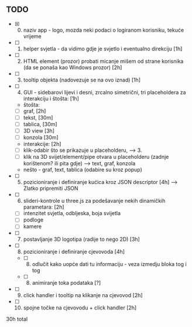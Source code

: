 TODO
---
- [x] 0. naziv app - logo, mozda neki podaci o logiranom korisniku, tekuće vrijeme
- [ ] 1. helper svjetla - da vidimo gdje je svjetlo i eventualno direkciju [1h]
- [ ] 2. HTML element (prozor) probati micanje mišem od strane korisnika (da se ponaša kao Windows prozor) [2h]
- [ ] 3. tooltip objekta (nadovezuje se na ovo iznad) [1h]
- [ ] 4. GUI - sidebarovi lijevi i desni, zrcalno simetrični, tri placeholdera za interakciju i štošta: [1h]
    - štošta:
    - [ ] graf, [2h]
    - [ ] tekst, [30m]
    - [ ] tablica, [30m]
    - [ ] 3D view [3h]
    - [ ] konzola [30m]
    - interakcije: [2h]
    - [ ] klik-odabir što se prikazuje u placeholderu, --> 3.
    - [ ] klik na 3D svijet/element/pipe otvara u placeholderu (zadnje korištenom? ili pita gdje) --> text, graf, konzola
    - nešto - graf, text, tablica (odabire su kroz popup)
- [ ] 5. pozicioniranje i definiranje kućica kroz JSON descriptor [4h] --> Zlatko pripremiti JSON
- [ ] 6. slideri-kontrole u three.js za podešavanje nekih dinamičkih parametara: [2h]
    - [ ] intenzitet svjetla, odbljeska, boja svijetla
    - [ ] podloge
    - [ ] kamere
- [ ] 7. postavljanje 3D logotipa (radije to nego 2D) [3h]
- [ ] 8. pozicioniranje i definiranje cjevovoda [4h]
    - [ ] 8. odlučit kako uopće dati tu informaciju - veza izmedju bloka tog i tog
    - [ ] 8. animiranje toka podataka [?]
- [ ] 9. click handler i tooltip na klikanje na cjevovod [2h]
- [ ] 10. spojne točke na cjevovodu + click handler [2h]

30h total
